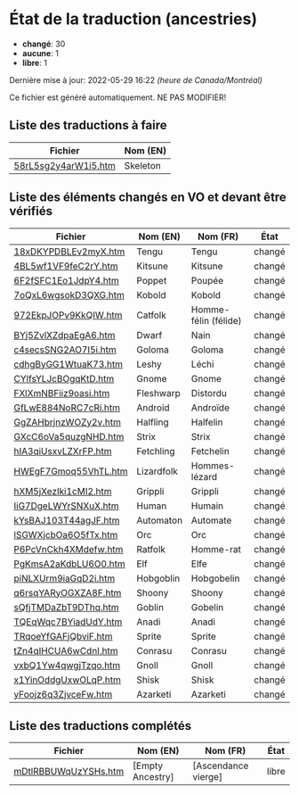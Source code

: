 # État de la traduction (ancestries)

 * **changé**: 30
 * **aucune**: 1
 * **libre**: 1


Dernière mise à jour: 2022-05-29 16:22 *(heure de Canada/Montréal)*

Ce fichier est généré automatiquement. NE PAS MODIFIER!
## Liste des traductions à faire

| Fichier   | Nom (EN)    |
|-----------|-------------|
|[58rL5sg2y4arW1i5.htm](ancestries/58rL5sg2y4arW1i5.htm)|Skeleton|

## Liste des éléments changés en VO et devant être vérifiés

| Fichier   | Nom (EN)    | Nom (FR)    | État |
|-----------|-------------|-------------|:----:|
|[18xDKYPDBLEv2myX.htm](ancestries/18xDKYPDBLEv2myX.htm)|Tengu|Tengu|changé|
|[4BL5wf1VF9feC2rY.htm](ancestries/4BL5wf1VF9feC2rY.htm)|Kitsune|Kitsune|changé|
|[6F2fSFC1Eo1JdpY4.htm](ancestries/6F2fSFC1Eo1JdpY4.htm)|Poppet|Poupée|changé|
|[7oQxL6wgsokD3QXG.htm](ancestries/7oQxL6wgsokD3QXG.htm)|Kobold|Kobold|changé|
|[972EkpJOPv9KkQIW.htm](ancestries/972EkpJOPv9KkQIW.htm)|Catfolk|Homme-félin (félide)|changé|
|[BYj5ZvlXZdpaEgA6.htm](ancestries/BYj5ZvlXZdpaEgA6.htm)|Dwarf|Nain|changé|
|[c4secsSNG2AO7I5i.htm](ancestries/c4secsSNG2AO7I5i.htm)|Goloma|Goloma|changé|
|[cdhgByGG1WtuaK73.htm](ancestries/cdhgByGG1WtuaK73.htm)|Leshy|Léchi|changé|
|[CYlfsYLJcBOgqKtD.htm](ancestries/CYlfsYLJcBOgqKtD.htm)|Gnome|Gnome|changé|
|[FXlXmNBFiiz9oasi.htm](ancestries/FXlXmNBFiiz9oasi.htm)|Fleshwarp|Distordu|changé|
|[GfLwE884NoRC7cRi.htm](ancestries/GfLwE884NoRC7cRi.htm)|Android|Androïde|changé|
|[GgZAHbrjnzWOZy2v.htm](ancestries/GgZAHbrjnzWOZy2v.htm)|Halfling|Halfelin|changé|
|[GXcC6oVa5quzgNHD.htm](ancestries/GXcC6oVa5quzgNHD.htm)|Strix|Strix|changé|
|[hIA3qiUsxvLZXrFP.htm](ancestries/hIA3qiUsxvLZXrFP.htm)|Fetchling|Fetchelin|changé|
|[HWEgF7Gmoq55VhTL.htm](ancestries/HWEgF7Gmoq55VhTL.htm)|Lizardfolk|Hommes-lézard|changé|
|[hXM5jXezIki1cMI2.htm](ancestries/hXM5jXezIki1cMI2.htm)|Grippli|Grippli|changé|
|[IiG7DgeLWYrSNXuX.htm](ancestries/IiG7DgeLWYrSNXuX.htm)|Human|Humain|changé|
|[kYsBAJ103T44agJF.htm](ancestries/kYsBAJ103T44agJF.htm)|Automaton|Automate|changé|
|[lSGWXjcbOa6O5fTx.htm](ancestries/lSGWXjcbOa6O5fTx.htm)|Orc|Orc|changé|
|[P6PcVnCkh4XMdefw.htm](ancestries/P6PcVnCkh4XMdefw.htm)|Ratfolk|Homme-rat|changé|
|[PgKmsA2aKdbLU6O0.htm](ancestries/PgKmsA2aKdbLU6O0.htm)|Elf|Elfe|changé|
|[piNLXUrm9iaGqD2i.htm](ancestries/piNLXUrm9iaGqD2i.htm)|Hobgoblin|Hobgobelin|changé|
|[q6rsqYARyOGXZA8F.htm](ancestries/q6rsqYARyOGXZA8F.htm)|Shoony|Shoony|changé|
|[sQfjTMDaZbT9DThq.htm](ancestries/sQfjTMDaZbT9DThq.htm)|Goblin|Gobelin|changé|
|[TQEqWqc7BYiadUdY.htm](ancestries/TQEqWqc7BYiadUdY.htm)|Anadi|Anadi|changé|
|[TRqoeYfGAFjQbviF.htm](ancestries/TRqoeYfGAFjQbviF.htm)|Sprite|Sprite|changé|
|[tZn4qIHCUA6wCdnI.htm](ancestries/tZn4qIHCUA6wCdnI.htm)|Conrasu|Conrasu|changé|
|[vxbQ1Yw4qwgjTzqo.htm](ancestries/vxbQ1Yw4qwgjTzqo.htm)|Gnoll|Gnoll|changé|
|[x1YinOddgUxwOLqP.htm](ancestries/x1YinOddgUxwOLqP.htm)|Shisk|Shisk|changé|
|[yFoojz6q3ZjvceFw.htm](ancestries/yFoojz6q3ZjvceFw.htm)|Azarketi|Azarketi|changé|

## Liste des traductions complétés

| Fichier   | Nom (EN)    | Nom (FR)    | État |
|-----------|-------------|-------------|:----:|
|[mDtlRBBUWqUzYSHs.htm](ancestries/mDtlRBBUWqUzYSHs.htm)|[Empty Ancestry]|[Ascendance vierge]|libre|

